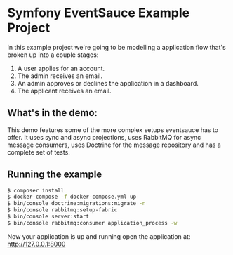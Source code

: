 # Symfony EventSauce Example Project

In this example project we're going to be modelling a application flow
that's broken up into a couple stages:

1. A user applies for an account.
2. The admin receives an email.
3. An admin approves or declines the application in a dashboard.
4. The applicant receives an email.

## What's in the demo:

This demo features some of the more complex setups eventsauce has to offer.
It uses sync and async projections, uses RabbitMQ for async message consumers,
uses Doctrine for the message repository and has a complete set of tests.

## Running the example

```bash
$ composer install
$ docker-compose -f docker-compose.yml up
$ bin/console doctrine:migrations:migrate -n
$ bin/console rabbitmq:setup-fabric
$ bin/console server:start
$ bin/console rabbitmq:consumer application_process -w
```

Now your application is up and running open the application at: http://127.0.0.1:8000